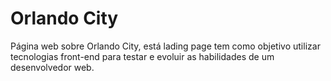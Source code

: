 # Orlando City

Página web sobre Orlando City, está lading page tem como objetivo utilizar tecnologias front-end para testar e evoluir as habilidades de um desenvolvedor web.
